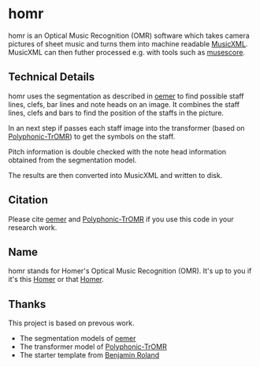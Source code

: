 # homr

homr is an Optical Music Recognition (OMR) software which takes camera pictures of sheet music and turns them into machine readable [MusicXML](https://www.w3.org/2021/06/musicxml40/). MusicXML can then futher processed e.g. with tools such as [musescore](https://musescore.com/).

## Technical Details

homr uses the segmentation as described in [oemer](https://github.com/BreezeWhite/oemer) to find possible staff lines, clefs, bar lines and note heads on an image. It combines the staff lines, clefs and bars to find the position of the staffs in the picture.

In an next step if passes each staff image into the transformer (based on [Polyphonic-TrOMR](https://github.com/NetEase/Polyphonic-TrOMR/tree/master/tromr/model)) to get the symbols on the staff.

Pitch information is double checked with the note head information obtained from the segmentation model.

The results are then converted into MusicXML and written to disk.

## Citation

Please cite [oemer](https://github.com/BreezeWhite/oemer) and [Polyphonic-TrOMR](https://github.com/NetEase/Polyphonic-TrOMR/tree/master/tromr/model) if you use this code in your research work.

## Name

homr stands for Homer's Optical Music Recognition (OMR). It's up to you if it's this [Homer](https://en.wikipedia.org/wiki/Homer) or that [Homer](https://en.wikipedia.org/wiki/The_Simpsons).

## Thanks

This project is based on prevous work.

- The segmentation models of [oemer](https://github.com/BreezeWhite/oemer)
- The transformer model of [Polyphonic-TrOMR](https://github.com/NetEase/Polyphonic-TrOMR/tree/master/tromr/model)
- The starter template from [Benjamin Roland](https://github.com/Parici75/python-poetry-bootstrap)
